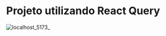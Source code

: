 # Projeto utilizando React Query


![localhost_5173_](https://user-images.githubusercontent.com/69319634/203982326-e994ceb4-8ed4-43a0-9685-acff5fb51286.png)
